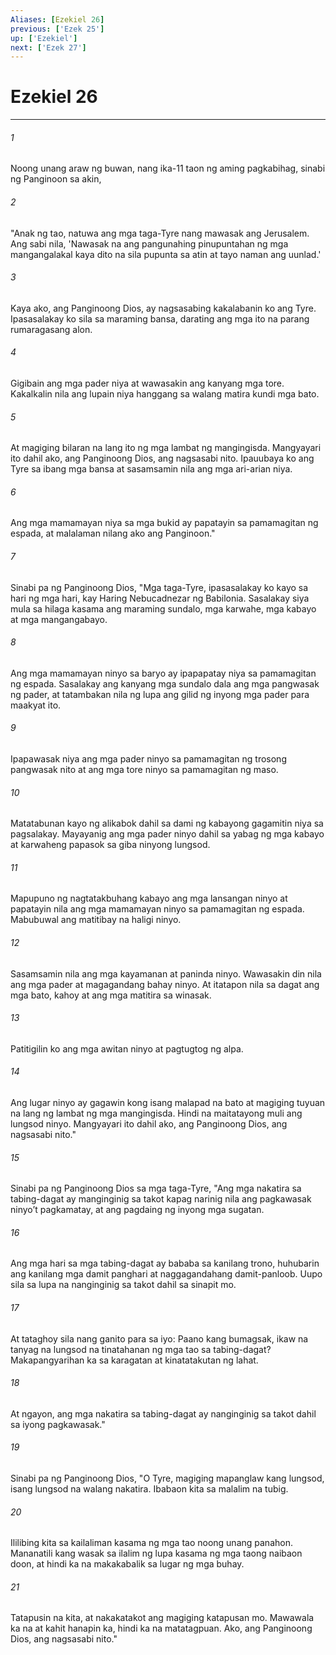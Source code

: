 ```yaml
---
Aliases: [Ezekiel 26]
previous: ['Ezek 25']
up: ['Ezekiel']
next: ['Ezek 27']
---
```

# Ezekiel 26

***






















###### 1 










Noong unang araw ng buwan, nang ika-11 taon ng aming pagkabihag, sinabi ng Panginoon sa akin, 





















###### 2 










"Anak ng tao, natuwa ang mga taga-Tyre nang mawasak ang Jerusalem. Ang sabi nila, 'Nawasak na ang pangunahing pinupuntahan ng mga mangangalakal kaya dito na sila pupunta sa atin at tayo naman ang uunlad.' 





















###### 3 










Kaya ako, ang Panginoong Dios, ay nagsasabing kakalabanin ko ang Tyre. Ipasasalakay ko sila sa maraming bansa, darating ang mga ito na parang rumaragasang alon. 





















###### 4 










Gigibain ang mga pader niya at wawasakin ang kanyang mga tore. Kakalkalin nila ang lupain niya hanggang sa walang matira kundi mga bato. 





















###### 5 










At magiging bilaran na lang ito ng mga lambat ng mangingisda. Mangyayari ito dahil ako, ang Panginoong Dios, ang nagsasabi nito. Ipauubaya ko ang Tyre sa ibang mga bansa at sasamsamin nila ang mga ari-arian niya. 





















###### 6 










Ang mga mamamayan niya sa mga bukid ay papatayin sa pamamagitan ng espada, at malalaman nilang ako ang Panginoon." 





















###### 7 










Sinabi pa ng Panginoong Dios, "Mga taga-Tyre, ipasasalakay ko kayo sa hari ng mga hari, kay Haring Nebucadnezar ng Babilonia. Sasalakay siya mula sa hilaga kasama ang maraming sundalo, mga karwahe, mga kabayo at mga mangangabayo. 





















###### 8 










Ang mga mamamayan ninyo sa baryo ay ipapapatay niya sa pamamagitan ng espada. Sasalakay ang kanyang mga sundalo dala ang mga pangwasak ng pader, at tatambakan nila ng lupa ang gilid ng inyong mga pader para maakyat ito. 





















###### 9 










Ipapawasak niya ang mga pader ninyo sa pamamagitan ng trosong pangwasak nito at ang mga tore ninyo sa pamamagitan ng maso. 





















###### 10 










Matatabunan kayo ng alikabok dahil sa dami ng kabayong gagamitin niya sa pagsalakay. Mayayanig ang mga pader ninyo dahil sa yabag ng mga kabayo at karwaheng papasok sa giba ninyong lungsod. 





















###### 11 










Mapupuno ng nagtatakbuhang kabayo ang mga lansangan ninyo at papatayin nila ang mga mamamayan ninyo sa pamamagitan ng espada. Mabubuwal ang matitibay na haligi ninyo. 





















###### 12 










Sasamsamin nila ang mga kayamanan at paninda ninyo. Wawasakin din nila ang mga pader at magagandang bahay ninyo. At itatapon nila sa dagat ang mga bato, kahoy at ang mga matitira sa winasak. 





















###### 13 










Patitigilin ko ang mga awitan ninyo at pagtugtog ng alpa. 





















###### 14 










Ang lugar ninyo ay gagawin kong isang malapad na bato at magiging tuyuan na lang ng lambat ng mga mangingisda. Hindi na maitatayong muli ang lungsod ninyo. Mangyayari ito dahil ako, ang Panginoong Dios, ang nagsasabi nito." 





















###### 15 










Sinabi pa ng Panginoong Dios sa mga taga-Tyre, "Ang mga nakatira sa tabing-dagat ay manginginig sa takot kapag narinig nila ang pagkawasak ninyoʼt pagkamatay, at ang pagdaing ng inyong mga sugatan. 





















###### 16 










Ang mga hari sa mga tabing-dagat ay bababa sa kanilang trono, huhubarin ang kanilang mga damit panghari at naggagandahang damit-panloob. Uupo sila sa lupa na nanginginig sa takot dahil sa sinapit mo. 





















###### 17 










At tataghoy sila nang ganito para sa iyo: Paano kang bumagsak, ikaw na tanyag na lungsod na tinatahanan ng mga tao sa tabing-dagat? Makapangyarihan ka sa karagatan at kinatatakutan ng lahat. 





















###### 18 










At ngayon, ang mga nakatira sa tabing-dagat ay nanginginig sa takot dahil sa iyong pagkawasak." 





















###### 19 










Sinabi pa ng Panginoong Dios, "O Tyre, magiging mapanglaw kang lungsod, isang lungsod na walang nakatira. Ibabaon kita sa malalim na tubig. 





















###### 20 










Ililibing kita sa kailaliman kasama ng mga tao noong unang panahon. Mananatili kang wasak sa ilalim ng lupa kasama ng mga taong naibaon doon, at hindi ka na makakabalik sa lugar ng mga buhay. 





















###### 21 










Tatapusin na kita, at nakakatakot ang magiging katapusan mo. Mawawala ka na at kahit hanapin ka, hindi ka na matatagpuan. Ako, ang Panginoong Dios, ang nagsasabi nito."
